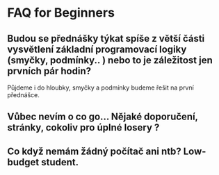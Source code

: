 # FAQ for Beginners

## Budou se přednášky týkat spíše z větší části vysvětlení základní programovací logiky (smyčky, podmínky.. ) nebo to je záležitost jen prvních pár hodin?

Půjdeme i do hloubky, smyčky a podmínky budeme řešit na první přednášce.

## Vůbec nevím o co go... Nějaké doporučení, stránky, cokoliv pro úplné losery ?

## Co když nemám žádný počítač ani ntb? Low-budget student.

